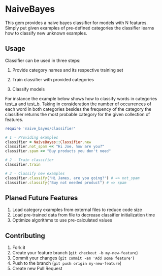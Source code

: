 # NaiveBayes

This gem provides a naive bayes classifier for models with N features.
Simply put given examples of pre-defined categories the classifier learns how
to classify new unknown examples.

## Usage

Classifier can be used in three steps:

1. Provide category names and its respective training set

2. Train classifier with provided categories

3. Classify models

For instance the example below shows how to classify words in categories test_a and test_b.
Taking in consideration the number of occurrences of each word in both categories besides
the frequency of the category the classifier returns the most probable category for the
given collection of features.

```ruby
require 'naive_bayes/classifier'

# 1 - Providing examples
classifier = NaiveBayes::Classifier.new
classifier.not_spam << "Hi Joe, how are you?"
classifier.spam << "Buy products you don't need"

# 2 - Train classifier
classifier.train

# 3 - Classify new examples
classifier.classify("Hi James, are you going?") # => not_spam
classifier.classify("Buy not needed product") # => spam
```

## Planed Future Features

1. Load category examples from external files to reduce code size
2. Load pre-trained data from file to decrease classifier initialization time
3. Optimize algorithms to use pre-calculated values

## Contributing

1. Fork it
2. Create your feature branch (`git checkout -b my-new-feature`)
3. Commit your changes (`git commit -am 'Add some feature'`)
4. Push to the branch (`git push origin my-new-feature`)
5. Create new Pull Request
